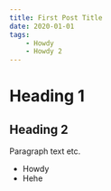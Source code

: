 ```yaml
---
title: First Post Title
date: 2020-01-01
tags:
    - Howdy
    - Howdy 2
---
```

# Heading 1


## Heading 2

Paragraph text etc.

- Howdy
- Hehe
